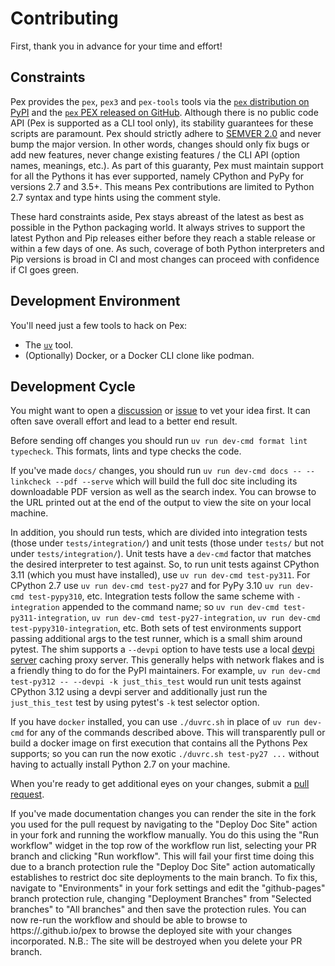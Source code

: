 # Contributing

First, thank you in advance for your time and effort!

## Constraints

Pex provides the `pex`, `pex3` and `pex-tools` tools via the [`pex` distribution on PyPI](
https://pypi.org/project/pex/) and the [`pex` PEX released on GitHub](
https://github.com/pex-tool/pex/releases/latest). Although there is no public code API (Pex is
supported as a CLI tool only), its stability guarantees for these scripts are paramount. Pex should
strictly adhere to [SEMVER 2.0](https://semver.org/) and never bump the major version. In other
words, changes should only fix bugs or add new features, never change existing features / the CLI
API (option names, meanings, etc.). As part of this guaranty, Pex must maintain support for all the
Pythons it has ever supported, namely CPython and PyPy for versions 2.7 and 3.5+. This means Pex
contributions are limited to Python 2.7 syntax and type hints using the comment style.

These hard constraints aside, Pex stays abreast of the latest as best as possible in the Python
packaging world. It always strives to support the latest Python and Pip releases either before they
reach a stable release or within a few days of one. As such, coverage of both Python interpreters
and Pip versions is broad in CI and most changes can proceed with confidence if CI goes green.

## Development Environment

You'll need just a few tools to hack on Pex:
+ The [`uv`](https://docs.astral.sh/uv/) tool.
+ (Optionally) Docker, or a Docker CLI clone like podman.

## Development Cycle

You might want to open a [discussion](https://github.com/pex-tool/pex/discussions) or [issue](
https://github.com/pex-tool/pex/issues) to vet your idea first. It can often save overall effort and
lead to a better end result.

Before sending off changes you should run `uv run dev-cmd format lint typecheck`. This formats,
lints and type checks the code.

If you've made `docs/` changes, you should run `uv run dev-cmd docs -- --linkcheck --pdf --serve` 
which will build the full doc site including its downloadable PDF version as well as the search
index. You can browse to the URL printed out at the end of the output to view the site on your local
machine.

In addition, you should run tests, which are divided into integration tests (those under
`tests/integration/`) and unit tests (those under `tests/` but not under `tests/integration/`).
Unit tests have a `dev-cmd` factor that matches the desired interpreter to test against. So, to
run unit tests against CPython 3.11 (which you must have installed), use
`uv run dev-cmd test-py311`. For CPython 2.7 use `uv run dev-cmd test-py27` and for PyPy 3.10
`uv run dev-cmd test-pypy310`, etc. Integration tests follow the same scheme with `-integration`
appended to the command name; so `uv run dev-cmd test-py311-integration`,
`uv run dev-cmd test-py27-integration`, `uv run dev-cmd test-pypy310-integration`, etc. Both sets of
test environments support passing additional args to the test runner, which is a small shim around
pytest. The shim supports a `--devpi` option to have tests use a local
[devpi server](https://pypi.org/project/devpi-server/) caching proxy server. This generally helps
with network flakes and is a friendly thing to do for the PyPI maintainers. For example,
`uv run dev-cmd test-py312 -- --devpi -k just_this_test` would run unit tests against CPython 3.12
using a devpi server and additionally just run the `just_this_test` test by using pytest's `-k` test
selector option.

If you have `docker` installed, you can use `./duvrc.sh` in place of `uv run dev-cmd` for any of the
commands described above. This will transparently pull or build a docker image on first execution
that contains all the Pythons Pex supports; so you can run the now exotic
`./duvrc.sh test-py27 ...` without having to actually install Python 2.7 on your machine.

When you're ready to get additional eyes on your changes, submit a [pull request](
https://github.com/pex-tool/pex/pulls).

If you've made documentation changes you can render the site in the fork you used for the pull
request by navigating to the "Deploy Doc Site" action in your fork and running the workflow
manually. You do this using the "Run workflow" widget in the top row of the workflow run list,
selecting your PR branch and clicking "Run workflow". This will fail your first time doing this due
to a branch protection rule the "Deploy Doc Site" action automatically establishes to restrict doc
site deployments to the main branch. To fix this, navigate to "Environments" in your fork settings
and edit the "github-pages" branch protection rule, changing "Deployment Branches" from
"Selected branches" to "All branches" and then save the protection rules. You can now re-run the
workflow and should be able to browse to https://<your github id>.github.io/pex to browse the
deployed site with your changes incorporated. N.B.: The site will be destroyed when you delete your
PR branch.
